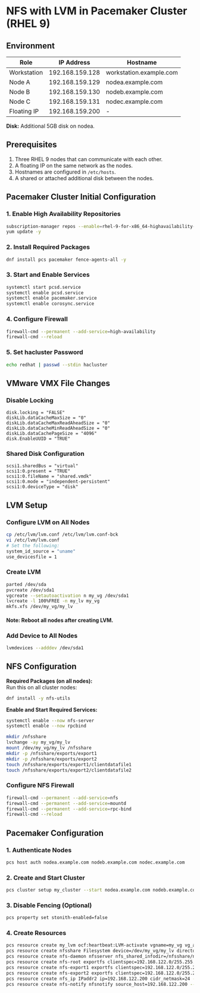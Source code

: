 
# NFS with LVM in Pacemaker Cluster (RHEL 9)

## Environment

| Role         | IP Address       | Hostname              |
|--------------|------------------|------------------------|
| Workstation  | 192.168.159.128  | workstation.example.com |
| Node A       | 192.168.159.129  | nodea.example.com       |
| Node B       | 192.168.159.130  | nodeb.example.com       |
| Node C       | 192.168.159.131  | nodec.example.com       |
| Floating IP  | 192.168.159.200  | -                       |

**Disk:** Additional 5GB disk on nodea.

## Prerequisites

1. Three RHEL 9 nodes that can communicate with each other.
2. A floating IP on the same network as the nodes.
3. Hostnames are configured in `/etc/hosts`.
4. A shared or attached additional disk between the nodes.

## Pacemaker Cluster Initial Configuration

### 1. Enable High Availability Repositories

```bash
subscription-manager repos --enable=rhel-9-for-x86_64-highavailability-rpms
yum update -y
```

### 2. Install Required Packages

```bash
dnf install pcs pacemaker fence-agents-all -y
```

### 3. Start and Enable Services

```bash
systemctl start pcsd.service
systemctl enable pcsd.service
systemctl enable pacemaker.service
systemctl enable corosync.service
```

### 4. Configure Firewall

```bash
firewall-cmd --permanent --add-service=high-availability
firewall-cmd --reload
```

### 5. Set hacluster Password

```bash
echo redhat | passwd --stdin hacluster
```

## VMware VMX File Changes

### Disable Locking

```
disk.locking = "FALSE"
diskLib.dataCacheMaxSize = "0"
diskLib.dataCacheMaxReadAheadSize = "0"
diskLib.dataCacheMinReadAheadSize = "0"
diskLib.dataCachePageSize = "4096"
disk.EnableUUID = "TRUE"
```

### Shared Disk Configuration

```
scsi1.sharedBus = "virtual"
scsi1:0.present = "TRUE"
scsi1:0.fileName = "shared.vmdk"
scsi1:0.mode = "independent-persistent"
scsi1:0.deviceType = "disk"
```

## LVM Setup

### Configure LVM on All Nodes

```bash
cp /etc/lvm/lvm.conf /etc/lvm/lvm.conf-bck
vi /etc/lvm/lvm.conf
# Set the following:
system_id_source = "uname"
use_devicesfile = 1
```

### Create LVM

```bash
parted /dev/sda
pvcreate /dev/sda1
vgcreate --setautoactivation n my_vg /dev/sda1
lvcreate -l 100%FREE -n my_lv my_vg
mkfs.xfs /dev/my_vg/my_lv
```
#### Note: Reboot all nodes after creating LVM.

### Add Device to All Nodes

```bash
lvmdevices --adddev /dev/sda1
```

## NFS Configuration

**Required Packages (on all nodes):**  
Run this on all cluster nodes:
```bash
dnf install -y nfs-utils
```

**Enable and Start Required Services:**
```bash
systemctl enable --now nfs-server
systemctl enable --now rpcbind
```

```bash
mkdir /nfsshare
lvchange -ay my_vg/my_lv
mount /dev/my_vg/my_lv /nfsshare
mkdir -p /nfsshare/exports/export1
mkdir -p /nfsshare/exports/export2
touch /nfsshare/exports/export1/clientdatafile1
touch /nfsshare/exports/export2/clientdatafile2
```

### Configure NFS Firewall

```bash
firewall-cmd --permanent --add-service=nfs
firewall-cmd --permanent --add-service=mountd
firewall-cmd --permanent --add-service=rpc-bind
firewall-cmd --reload
```

## Pacemaker Configuration

### 1. Authenticate Nodes

```bash
pcs host auth nodea.example.com nodeb.example.com nodec.example.com
```

### 2. Create and Start Cluster

```bash
pcs cluster setup my_cluster --start nodea.example.com nodeb.example.com nodec.example.com
```

### 3. Disable Fencing (Optional)

```bash
pcs property set stonith-enabled=false
```

### 4. Create Resources

```bash
pcs resource create my_lvm ocf:heartbeat:LVM-activate vgname=my_vg vg_access_mode=system_id --group nfsgroup
pcs resource create nfsshare Filesystem device=/dev/my_vg/my_lv directory=/nfsshare fstype=xfs --group nfsgroup
pcs resource create nfs-daemon nfsserver nfs_shared_infodir=/nfsshare/nfsinfo nfs_no_notify=true --group nfsgroup
pcs resource create nfs-root exportfs clientspec=192.168.122.0/255.255.255.0 options=rw,sync,no_root_squash directory=/nfsshare/exports fsid=0 --group nfsgroup
pcs resource create nfs-export1 exportfs clientspec=192.168.122.0/255.255.255.0 options=rw,sync,no_root_squash directory=/nfsshare/exports/export1 fsid=1 --group nfsgroup
pcs resource create nfs-export2 exportfs clientspec=192.168.122.0/255.255.255.0 options=rw,sync,no_root_squash directory=/nfsshare/exports/export2 fsid=2 --group nfsgroup
pcs resource create nfs_ip IPaddr2 ip=192.168.122.200 cidr_netmask=24 --group nfsgroup
pcs resource create nfs-notify nfsnotify source_host=192.168.122.200 --group nfsgroup
```

